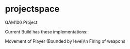 # projectspace
GAM100 Project

Current Build has these implementations:

Movement of Player (Bounded by level)\n
Firing of weapons
